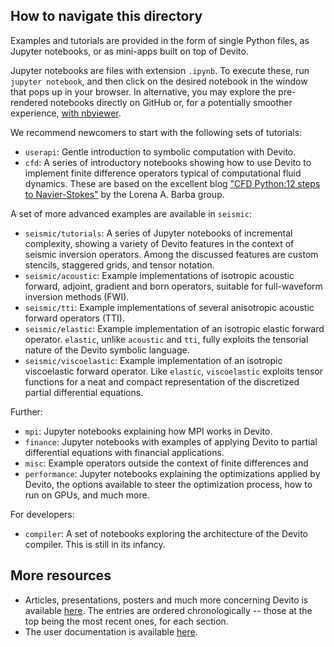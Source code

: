 ## How to navigate this directory

Examples and tutorials are provided in the form of single Python files, as Jupyter
notebooks, or as mini-apps built on top of Devito.

Jupyter notebooks are files with extension `.ipynb`. To execute these, run
`jupyter notebook`, and then click on the desired notebook in the window that
pops up in your browser. In alternative, you may explore the pre-rendered
notebooks directly on GitHub or, for a potentially smoother experience, [with
nbviewer](https://nbviewer.jupyter.org/github/devitocodes/devito/tree/master/examples/).

We recommend newcomers to start with the following sets of tutorials:

* `userapi`: Gentle introduction to symbolic computation with Devito.
* `cfd`: A series of introductory notebooks showing how to use Devito to
  implement finite difference operators typical of computational fluid
  dynamics. These are based on the excellent blog ["CFD Python:12 steps to
  Navier-Stokes"](http://lorenabarba.com/blog/cfd-python-12-steps-to-navier-stokes/)
  by the Lorena A. Barba group.

A set of more advanced examples are available in `seismic`:

* `seismic/tutorials`: A series of Jupyter notebooks of incremental complexity,
  showing a variety of Devito features in the context of seismic inversion
  operators. Among the discussed features are custom stencils, staggered
  grids, and tensor notation.
* `seismic/acoustic`: Example implementations of isotropic acoustic forward,
  adjoint, gradient and born operators, suitable for full-waveform inversion
  methods (FWI).
* `seismic/tti`: Example implementations of several anisotropic acoustic
  forward operators (TTI).
* `seismic/elastic`: Example implementation of an isotropic elastic forward
  operator. `elastic`, unlike `acoustic` and `tti`, fully exploits the
  tensorial nature of the Devito symbolic language.
* `seismic/viscoelastic`: Example implementation of an isotropic viscoelastic
  forward operator. Like `elastic`, `viscoelastic` exploits tensor functions
  for a neat and compact representation of the discretized partial differential
  equations.

Further:

* `mpi`: Jupyter notebooks explaining how MPI works in Devito.
* `finance`: Jupyter notebooks with examples of applying Devito to partial differential equations with financial applications.
* `misc`: Example operators outside the context of finite differences and
* `performance`: Jupyter notebooks explaining the optimizations applied by Devito, the options available to steer the optimization process, how to run on GPUs, and much more.

For developers:

* `compiler`: A set of notebooks exploring the architecture of the Devito
  compiler. This is still in its infancy.

## More resources

* Articles, presentations, posters and much more concerning Devito is available
  [here](https://www.devitoproject.org/publications). The entries are ordered
  chronologically -- those at the top being the most recent ones, for each
  section.
* The user documentation is available [here](http://devitocodes.github.io/devito/).
